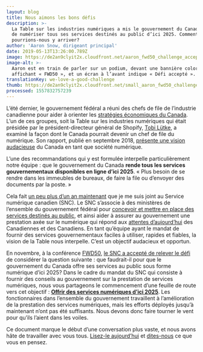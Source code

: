 ```yaml
---
layout: blog
title: Nous aimons les bons défis
description: >-
  La Table sur les industries numériques a mis le gouvernement du Canada au défi
  de numériser tous ses services destinés au public d’ici 2025. Comment
  pourrions-nous y arriver?
author: 'Aaron Snow, dirigeant principal'
date: 2019-05-13T13:26:00.789Z
image: https://de2an9clyit2x.cloudfront.net/aaron_fwd50_challenge_accepted_fr_5d443a19c9.jpg
image-alt: >-
  Aaron est en train de parler sur un podium, devant une bannière colorée
  affichant « FWD50 », et un écran à l’avant indique « Défi accepté ».
translationKey: we-love-a-good-challenge
thumb: https://de2an9clyit2x.cloudfront.net/small_aaron_fwd50_challenge_accepted_fr_5d443a19c9.jpg
processed: 1557832757239
---
```

L’été dernier, le gouvernement fédéral a réuni des chefs de file de l’industrie canadienne pour aider à orienter les [stratégies économiques du Canada](https://www.ic.gc.ca/eic/site/098.nsf/fra/accueil). L’un de ces groupes, soit la Table sur les industries numériques qui était présidée par le président-directeur général de Shopify, [Tobi Lütke](https://twitter.com/tobi), a examiné la façon dont le Canada pourrait devenir un chef de file du numérique. Son rapport, publié en septembre 2018, [présente une vision audacieuse](https://www.ic.gc.ca/eic/site/098.nsf/vwapj/ISEDC_IndustriesNumeriques.pdf/%24file/ISEDC_IndustriesNumeriques.pdf) du Canada en tant que société numérique.

L’une des recommandations qui y est formulée interpelle particulièrement notre équipe : que le gouvernement du Canada **rende tous les services gouvernementaux disponibles en ligne d’ici 2025**. « Plus besoin de se rendre dans les immeubles de bureaux, de faire la file ou d’envoyer des documents par la poste. »

Cela fait [un peu plus d’un an maintenant](https://numerique.canada.ca/2018/10/19/bonjour-le-monde-canada/) que je me suis joint au Service numérique canadien (SNC). Le SNC s’associe à des ministères de l’ensemble du gouvernement fédéral pour [concevoir et mettre en place des services destinés au public](https://numerique.canada.ca/produits/), et ainsi aider à assurer au gouvernement une prestation axée sur le numérique qui répond aux [attentes d’aujourd’hui](https://definitionofdigital.com/) des Canadiennes et des Canadiens. En tant qu’équipe ayant le mandat de fournir des services gouvernementaux faciles à utiliser, rapides et fiables, la vision de la Table nous interpelle. C’est un objectif audacieux et opportun.

En novembre, à la conférence [FWD50](https://twitter.com/kathleenmonk/status/1060576882528268288), [le SNC a accepté de relever le défi](https://twitter.com/lecuyerkrista/status/1060572367330598912) de considérer la question suivante : que faudrait-il pour que le gouvernement du Canada offre ses services au public sous forme numérique d’ici 2025? Dans le cadre du mandat du SNC qui consiste à fournir des conseils au gouvernement sur la prestation de services numériques, nous vous partageons le commencement d’une feuille de route vers cet objectif : [**Offrir des services numériques d’ici 2025**](https://numerique.canada.ca/feuille-de-route-2025/?utm_source=social&utm_medium=Blog&utm_campaign=roadmap-launch-initial). Les fonctionnaires dans l’ensemble du gouvernement travaillent à l’amélioration de la prestation des services numériques, mais les efforts déployés jusqu’à maintenant n’ont pas été suffisants. Nous devons donc faire tourner le vent pour qu’ils l’aient dans les voiles.

Ce document marque le début d’une conversation plus vaste, et nous avons hâte de travailler avec vous tous. [Lisez-le aujourd’hui](https://numerique.canada.ca/feuille-de-route-2025/?utm_source=social&utm_medium=Blog&utm_campaign=roadmap-launch-initial) et [dites-nous](mailto:cds-snc@tbs-sct.gc.ca) ce que vous en pensez.

